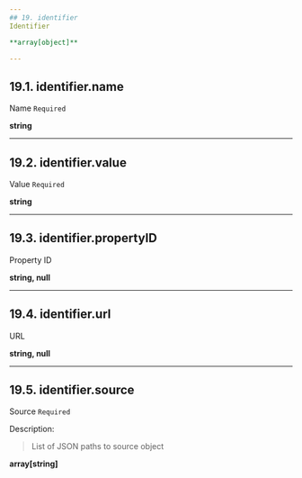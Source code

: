 ```yaml
---
## 19. identifier
Identifier  

**array[object]**

---
```

## 19.1. identifier.name
Name  `Required`

**string**

---
## 19.2. identifier.value
Value  `Required`

**string**

---
## 19.3. identifier.propertyID
Property ID  

**string, null**

---
## 19.4. identifier.url
URL  

**string, null**

---
## 19.5. identifier.source
Source  `Required`

Description:
> List of JSON paths to source object  

**array[string]**
